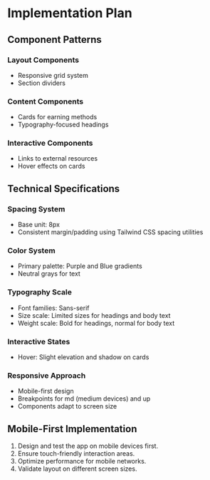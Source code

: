 # Implementation Plan

## Component Patterns

### Layout Components

- Responsive grid system
- Section dividers

### Content Components

- Cards for earning methods
- Typography-focused headings

### Interactive Components

- Links to external resources
- Hover effects on cards

## Technical Specifications

### Spacing System

- Base unit: 8px
- Consistent margin/padding using Tailwind CSS spacing utilities

### Color System

- Primary palette: Purple and Blue gradients
- Neutral grays for text

### Typography Scale

- Font families: Sans-serif
- Size scale: Limited sizes for headings and body text
- Weight scale: Bold for headings, normal for body text

### Interactive States

- Hover: Slight elevation and shadow on cards

### Responsive Approach

- Mobile-first design
- Breakpoints for md (medium devices) and up
- Components adapt to screen size

## Mobile-First Implementation

1. Design and test the app on mobile devices first.
2. Ensure touch-friendly interaction areas.
3. Optimize performance for mobile networks.
4. Validate layout on different screen sizes.
